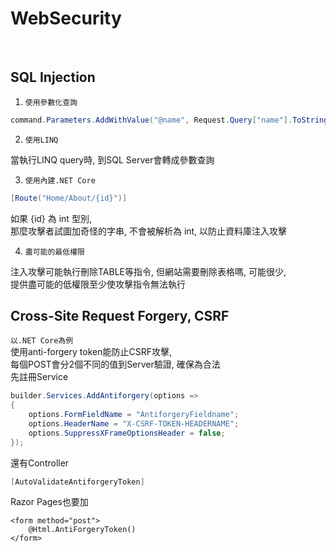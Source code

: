 # WebSecurity

<br>

## SQL Injection

1. `使用參數化查詢`
```C#
command.Parameters.AddWithValue("@name", Request.Query["name"].ToString());
```

2. `使用LINQ`

當執行LINQ query時, 到SQL Server會轉成參數查詢

3. `使用內建.NET Core`
```C#
[Route("Home/About/{id}")]
```
如果 {id} 為 int 型別,
<br>
那麼攻擊者試圖加奇怪的字串, 不會被解析為 int, 以防止資料庫注入攻擊

4. `盡可能的最低權限`

注入攻擊可能執行刪除TABLE等指令, 但網站需要刪除表格嗎, 可能很少,
<br>
提供盡可能的低權限至少使攻擊指令無法執行
<br>

## Cross-Site Request Forgery, CSRF

`以.NET Core為例`
<br>
使用anti-forgery token能防止CSRF攻擊,
<br>
每個POST會分2個不同的值到Server驗證, 確保為合法
<br>
先註冊Service
```C#
builder.Services.AddAntiforgery(options =>
{
    options.FormFieldName = "AntiforgeryFieldname";
    options.HeaderName = "X-CSRF-TOKEN-HEADERNAME";
    options.SuppressXFrameOptionsHeader = false;
});
```
還有Controller
```C#
[AutoValidateAntiforgeryToken]
```
Razor Pages也要加
```cshtml
<form method="post">
    @Html.AntiForgeryToken() 
</form>
```
<br>


<!--

## 不安全的直接存取物件 (Insecure Direct Object References, IDOR)

<br>

## 反射型跨站腳本攻擊 (Reflected Cross-Site Scripting)

<br>

## 資訊洩漏 (Information Leakage)

<br>

## 指令注入攻擊 (Command Injection)

<br>

## HTTP Header 注入 (HTTP Header Injection)

<br>

## 未驗證的 URL 轉址 (Unvalidated Redirects and Forwards)

<br>

## 基於 Flash 的 XSS (Flash Cross-Site Scripting)

<br>

## 任意檔案下載 (Arbitrary File Download)

<br>

## 預存式跨站腳本攻擊 (Stored Cross-Site Scripting)

<br>

## 使用已知含漏洞之元件 (Using Known Vulnerable Components)

<br>

## 權限提升 (Privilege Escalation)

<br>

## 弱密碼 (Weak Passwords)

<br>

## 本地檔案引入 (Local File Inclusion, LFI)

<br>

## Server-Side Request Forgery (SSRF)

<br>

## 遠端檔案引入 (Remote File Inclusion)

<br>

## 基於 DOM 的 XSS (DOM-based Cross-Site Scripting)

<br>

## 任意檔案上傳 (Arbitrary File Upload)

<br>

## 邏輯漏洞 (Logic Flaws)

<br>

## 程式碼執行 (Code Execution)

<br>

## 遠端命令執行 (Remote Code Execution)

<br>

## 存取控制缺陷 (Broken Access Control)

<br>

## XML 外部實體注入 (XML External Entities (XXE))

<br>


-->



